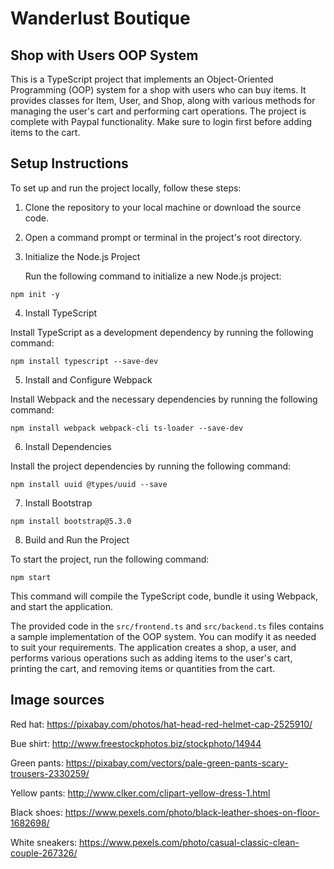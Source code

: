 # Wanderlust Boutique

## Shop with Users OOP System

This is a TypeScript project that implements an Object-Oriented Programming (OOP) system for a shop with users who can buy items. It provides classes for Item, User, and Shop, along with various methods for managing the user's cart and performing cart operations. The project is complete with Paypal functionality. Make sure to login first before adding items to the cart.

## Setup Instructions

To set up and run the project locally, follow these steps:

1. Clone the repository to your local machine or download the source code.

2. Open a command prompt or terminal in the project's root directory.

3. Initialize the Node.js Project

   Run the following command to initialize a new Node.js project:

```
npm init -y
```

4. Install TypeScript

Install TypeScript as a development dependency by running the following command:

```
npm install typescript --save-dev
```

5. Install and Configure Webpack

Install Webpack and the necessary dependencies by running the following command:

```
npm install webpack webpack-cli ts-loader --save-dev
```

6. Install Dependencies

Install the project dependencies by running the following command:

```
npm install uuid @types/uuid --save
```

7. Install Bootstrap

```
npm install bootstrap@5.3.0
```

8. Build and Run the Project

To start the project, run the following command:

```
npm start
```

This command will compile the TypeScript code, bundle it using Webpack, and start the application.

The provided code in the `src/frontend.ts` and `src/backend.ts` files contains a sample implementation of the OOP system. You can modify it as needed to suit your requirements. The application creates a shop, a user, and performs various operations such as adding items to the user's cart, printing the cart, and removing items or quantities from the cart.

## Image sources

Red hat: https://pixabay.com/photos/hat-head-red-helmet-cap-2525910/

Bue shirt: http://www.freestockphotos.biz/stockphoto/14944

Green pants: https://pixabay.com/vectors/pale-green-pants-scary-trousers-2330259/

Yellow pants: http://www.clker.com/clipart-yellow-dress-1.html

Black shoes: https://www.pexels.com/photo/black-leather-shoes-on-floor-1682698/

White sneakers: https://www.pexels.com/photo/casual-classic-clean-couple-267326/
